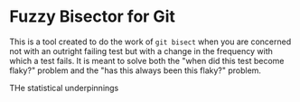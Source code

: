 # Fuzzy Bisector for Git

This is a tool created to do the work of `git bisect` when you are concerned
not with an outright failing test but with a change in the frequency with
which a test fails.  It is meant to solve both the "when did this test become
flaky?" problem and the "has this always been this flaky?" problem.

THe statistical underpinnings 